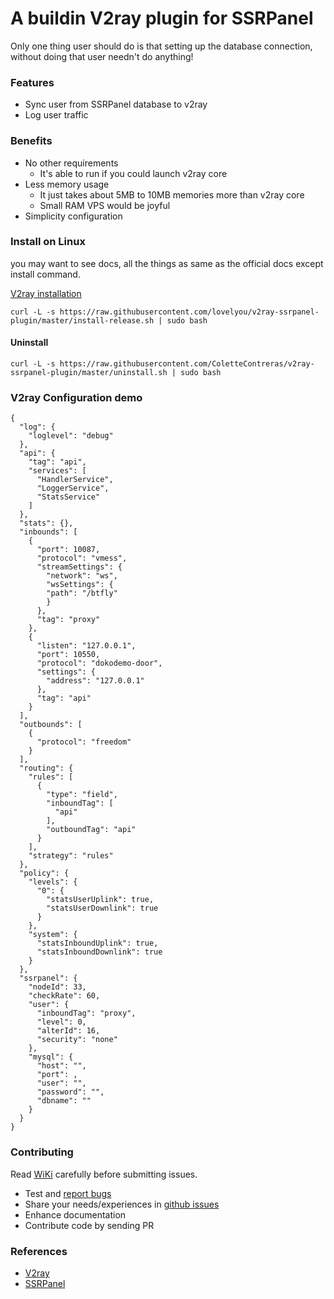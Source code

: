 # A buildin V2ray plugin for SSRPanel

Only one thing user should do is that setting up the database connection, without doing that user needn't do anything!

### Features

- Sync user from SSRPanel database to v2ray
- Log user traffic

### Benefits

- No other requirements
  - It's  able to run if you could launch v2ray core
- Less memory usage
  - It just takes about 5MB to 10MB memories more than v2ray core
  - Small RAM VPS would be joyful
- Simplicity configuration

### Install on Linux

you may want to see docs, all the things as same as the official docs except install command.

[V2ray installation](https://www.v2ray.com/en/welcome/install.html)

```
curl -L -s https://raw.githubusercontent.com/lovelyou/v2ray-ssrpanel-plugin/master/install-release.sh | sudo bash
```

#### Uninstall

```
curl -L -s https://raw.githubusercontent.com/ColetteContreras/v2ray-ssrpanel-plugin/master/uninstall.sh | sudo bash
```

### V2ray Configuration demo

```
{
  "log": {
    "loglevel": "debug"
  },
  "api": {
    "tag": "api",
    "services": [
      "HandlerService",
      "LoggerService",
      "StatsService"
    ]
  },
  "stats": {},
  "inbounds": [
    {
      "port": 10087,
      "protocol": "vmess",
      "streamSettings": {
        "network": "ws",
        "wsSettings": {
        "path": "/btfly"
        }
      },
      "tag": "proxy"
    },
    {
      "listen": "127.0.0.1",
      "port": 10550,
      "protocol": "dokodemo-door",
      "settings": {
        "address": "127.0.0.1"
      },
      "tag": "api"
    }
  ],
  "outbounds": [
    {
      "protocol": "freedom"
    }
  ],
  "routing": {
    "rules": [
      {
        "type": "field",
        "inboundTag": [
          "api"
        ],
        "outboundTag": "api"
      }
    ],
    "strategy": "rules"
  },
  "policy": {
    "levels": {
      "0": {
        "statsUserUplink": true,
        "statsUserDownlink": true
      }
    },
    "system": {
      "statsInboundUplink": true,
      "statsInboundDownlink": true
    }
  },
  "ssrpanel": {
    "nodeId": 33,
    "checkRate": 60,
    "user": {
      "inboundTag": "proxy",
      "level": 0,
      "alterId": 16,
      "security": "none"
    },
    "mysql": {
      "host": "",
      "port": ,
      "user": "",
      "password": "",
      "dbname": ""
    }
  }
}
```

### Contributing

Read [WiKi](https://github.com/ColetteContreras/v2ray-ssrpanel-plugin/wiki) carefully before submitting issues.

- Test and [report bugs](https://github.com/ColetteContreras/v2ray-ssrpanel-plugin/issues)
- Share your needs/experiences in [github issues](https://github.com/ColetteContreras/v2ray-ssrpanel-plugin/issues)
- Enhance documentation
- Contribute code by sending PR

### References

- [V2ray](https://github.com/v2ray/v2ray-core)
- [SSRPanel](https://github.com/ssrpanel/SSRPanel)
